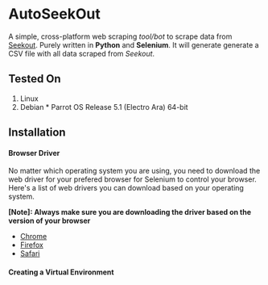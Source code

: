 # AutoSeekOut
A simple, cross-platform web scraping *tool/bot* to scrape data from [Seekout](https://seekout.com/).
Purely written in **Python** and **Selenium**. It will generate generate a CSV file 
with all data scraped from *Seekout*. 

## Tested On
1. Linux
  1. Debian
    * Parrot OS Release 5.1 (Electro Ara) 64-bit



## Installation
#### Browser Driver
No matter which operating system you are using, you need to download the web driver for your prefered browser for Selenium to control your browser. Here's a list of web drivers you can download based on your operating system. 

**[Note]: Always make sure you are downloading the driver based on the version of your browser**
* [Chrome](https://chromedriver.chromium.org/downloads)
* [Firefox](https://github.com/mozilla/geckodriver)
* [Safari](https://developer.apple.com/documentation/webkit/testing_with_webdriver_in_safari)

#### Creating a Virtual Environment
